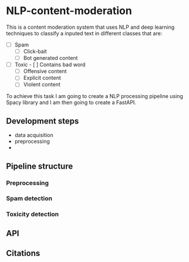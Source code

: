 # NLP-content-moderation
This is a content moderation system that uses NLP and deep learning techniques to classify a inputed text in different classes that are:


- [ ] Spam
  - [ ] Click-bait
  - [ ] Bot generated content
- [ ] Toxic
  - [ ] Contains bad word
  - [ ] Offensive content
  - [ ] Explicit content
  - [ ] Violent content

To achieve this task I am going to create a NLP processing pipeline using Spacy library and I am then going to create a FastAPI.

## Development steps
- data acquisition
- preprocessing
- 

## Pipeline structure

### Preprocessing

### Spam detection

### Toxicity detection

## API


## Citations
